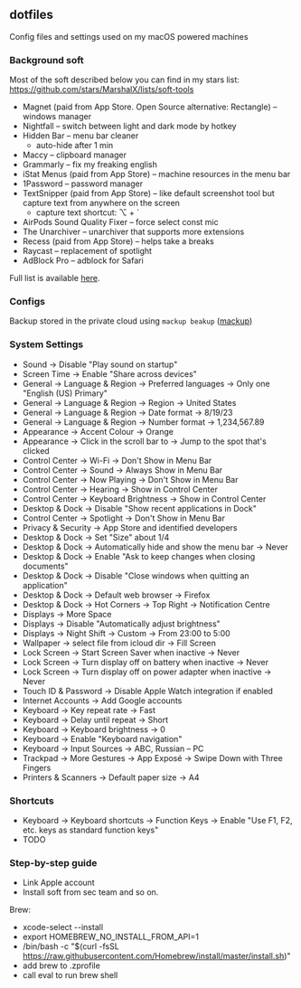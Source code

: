 ## dotfiles

Config files and settings used on my macOS powered machines

### Background soft

Most of the soft described below you can find in my stars list: https://github.com/stars/MarshalX/lists/soft-tools

- Magnet (paid from App Store. Open Source alternative: Rectangle) – windows manager
- Nightfall – switch between light and dark mode by hotkey
- Hidden Bar – menu bar cleaner
  - auto-hide after 1 min
- Maccy – clipboard manager
- Grammarly – fix my freaking english
- iStat Menus (paid from App Store) – machine resources in the menu bar
- 1Password – password manager
- TextSnipper (paid from App Store) – like default screenshot tool but capture text from anywhere on the screen
  - capture text shortcut: ⌥ + \` 
- AirPods Sound Quality Fixer – force select const mic
- The Unarchiver – unarchiver that supports more extensions 
- Recess (paid from App Store) – helps take a breaks
- Raycast – replacement of spotlight
- AdBlock Pro – adblock for Safari

Full list is available [here](Brewfile).

### Configs

Backup stored in the private cloud using `mackup beakup` ([mackup](https://github.com/lra/mackup))

### System Settings

- Sound -> Disable "Play sound on startup"
- Screen Time -> Enable "Share across devices"
- General -> Language & Region -> Preferred languages -> Only one "English (US) Primary"
- General -> Language & Region -> Region -> United States
- General -> Language & Region -> Date format -> 8/19/23
- General -> Language & Region -> Number format -> 1,234,567.89
- Appearance -> Accent Colour -> Orange
- Appearance -> Click in the scroll bar to -> Jump to the spot that's clicked
- Control Center -> Wi-Fi -> Don't Show in Menu Bar
- Control Center -> Sound -> Always Show in Menu Bar
- Control Center -> Now Playing -> Don't Show in Menu Bar
- Control Center -> Hearing -> Show in Control Center
- Control Center -> Keyboard Brightness -> Show in Control Center
- Desktop & Dock -> Disable "Show recent applications in Dock"
- Control Center -> Spotlight -> Don't Show in Menu Bar
- Privacy & Security -> App Store and identified developers
- Desktop & Dock -> Set "Size" about 1/4
- Desktop & Dock -> Automatically hide and show the menu bar -> Never
- Desktop & Dock -> Enable "Ask to keep changes when closing documents"
- Desktop & Dock -> Disable "Close windows when quitting an application"
- Desktop & Dock -> Default web browser -> Firefox
- Desktop & Dock -> Hot Corners -> Top Right -> Notification Centre
- Displays -> More Space
- Displays -> Disable "Automatically adjust brightness"
- Displays -> Night Shift -> Custom -> From 23:00 to 5:00
- Wallpaper -> select file from icloud dir -> Fill Screen
- Lock Screen -> Start Screen Saver when inactive -> Never
- Lock Screen -> Turn display off on battery when inactive -> Never
- Lock Screen -> Turn display off on power adapter when inactive -> Never
- Touch ID & Password -> Disable Apple Watch integration if enabled
- Internet Accounts -> Add Google accounts
- Keyboard -> Key repeat rate -> Fast
- Keyboard -> Delay until repeat -> Short
- Keyboard -> Keyboard brightness -> 0
- Keyboard -> Enable "Keyboard navigation"
- Keyboard -> Input Sources -> ABC, Russian – PC
- Trackpad -> More Gestures -> App Exposé -> Swipe Down with Three Fingers
- Printers & Scanners -> Default paper size -> A4

### Shortcuts

- Keyboard -> Keyboard shortcuts -> Function Keys -> Enable "Use F1, F2, etc. keys as standard function keys"
- TODO

### Step-by-step guide

- Link Apple account
- Install soft from sec team and so on.

Brew:
- xcode-select --install
- export HOMEBREW_NO_INSTALL_FROM_API=1
- /bin/bash -c "$(curl -fsSL https://raw.githubusercontent.com/Homebrew/install/master/install.sh)"
- add brew to .zprofile
- call eval to run brew shell
